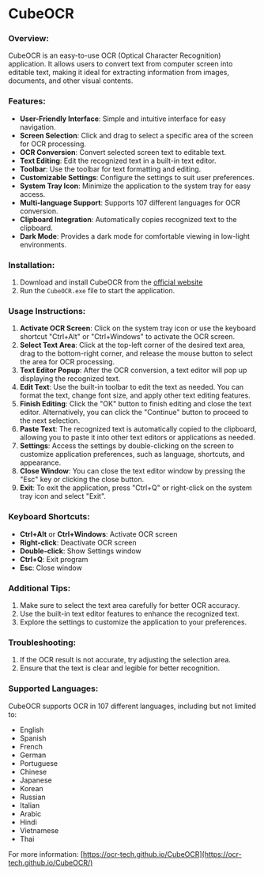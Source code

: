 # CubeOCR

### Overview:

CubeOCR is an easy-to-use OCR (Optical Character Recognition) application. It allows users to convert text from computer screen into editable text, making it ideal for extracting information from images, documents, and other visual contents.

### Features:

- **User-Friendly Interface**: Simple and intuitive interface for easy navigation.
- **Screen Selection**: Click and drag to select a specific area of the screen for OCR processing.
- **OCR Conversion**: Convert selected screen text to editable text.
- **Text Editing**: Edit the recognized text in a built-in text editor.
- **Toolbar**: Use the toolbar for text formatting and editing.
- **Customizable Settings**: Configure the settings to suit user preferences.
- **System Tray Icon**: Minimize the application to the system tray for easy access.
- **Multi-language Support**: Supports 107 different languages for OCR conversion.
- **Clipboard Integration**: Automatically copies recognized text to the clipboard.
- **Dark Mode**: Provides a dark mode for comfortable viewing in low-light environments.

### Installation:

1. Download and install CubeOCR from the [official website](https://ocr-tech.github.io/CubeOCR/index.html)
2. Run the `CubeOCR.exe` file to start the application.

### Usage Instructions:

1. **Activate OCR Screen**: Click on the system tray icon or use the keyboard shortcut "Ctrl+Alt" or "Ctrl+Windows" to activate the OCR screen.
2. **Select Text Area**: Click at the top-left corner of the desired text area, drag to the bottom-right corner, and release the mouse button to select the area for OCR processing.
3. **Text Editor Popup**: After the OCR conversion, a text editor will pop up displaying the recognized text.
4. **Edit Text**: Use the built-in toolbar to edit the text as needed. You can format the text, change font size, and apply other text editing features.
5. **Finish Editing**: Click the "OK" button to finish editing and close the text editor. Alternatively, you can click the "Continue" button to proceed to the next selection.
6. **Paste Text**: The recognized text is automatically copied to the clipboard, allowing you to paste it into other text editors or applications as needed.
7. **Settings**: Access the settings by double-clicking on the screen to customize application preferences, such as language, shortcuts, and appearance.
8. **Close Window**: You can close the text editor window by pressing the "Esc" key or clicking the close button.
9. **Exit**: To exit the application, press "Ctrl+Q" or right-click on the system tray icon and select "Exit".

### Keyboard Shortcuts:

- **Ctrl+Alt** or **Ctrl+Windows**: Activate OCR screen
- **Right-click**: Deactivate OCR screen
- **Double-click**: Show Settings window
- **Ctrl+Q**: Exit program
- **Esc**: Close window

### Additional Tips:

1. Make sure to select the text area carefully for better OCR accuracy.
2. Use the built-in text editor features to enhance the recognized text.
3. Explore the settings to customize the application to your preferences.

### Troubleshooting:

1. If the OCR result is not accurate, try adjusting the selection area.
2. Ensure that the text is clear and legible for better recognition.

### Supported Languages:

CubeOCR supports OCR in 107 different languages, including but not limited to:

- English
- Spanish
- French
- German
- Portuguese
- Chinese
- Japanese
- Korean
- Russian
- Italian
- Arabic
- Hindi
- Vietnamese
- Thai

For more information: [https://ocr-tech.github.io/CubeOCR](https://ocr-tech.github.io/CubeOCR/)
